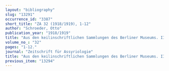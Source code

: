 ```yaml
---
layout: "bibliography"
slug: "13291"
occurrence_id: "3387"
short_title: "ZA 32 (1918/1919), 1-12"
author: "Schroeder, Otto"
publication_year: "1918/1919"
title: "Aus den keilinschriftlichen Sammlungen des Berliner Museums. II"
volume_no_: "32"
pages: "1-12."
journal: "Zeitschrift für Assyriologie"
title: "Aus den keilinschriftlichen Sammlungen des Berliner Museums. II"
previous_item: "13294"
---
```

